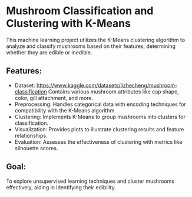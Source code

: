 # Mushroom Classification and Clustering with K-Means
This machine learning project utilizes the K-Means clustering algorithm to analyze and classify mushrooms based on their features, determining whether they are edible or inedible.

## Features:
* Dataset: https://www.kaggle.com/datasets/lizhecheng/mushroom-classification Contains various mushroom attributes like cap shape, color, gill attachment, and more.
* Preprocessing: Handles categorical data with encoding techniques for compatibility with the K-Means algorithm.
* Clustering: Implements K-Means to group mushrooms into clusters for classification.
* Visualization: Provides plots to illustrate clustering results and feature relationships.
* Evaluation: Assesses the effectiveness of clustering with metrics like silhouette scores.
## Goal:
To explore unsupervised learning techniques and cluster mushrooms effectively, aiding in identifying their edibility.
